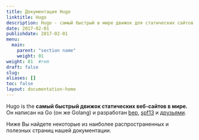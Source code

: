```yaml
---
title: Документация Hugo
linktitle: Hugo
description: Hugo - самый быстрый в мире движок для статических сайтов. Он написан на Go (он же Golang) и разработан bep, spf13 и друзьями.
date: 2017-02-01
publishdate: 2017-02-01
menu:
  main:
    parent: "section name"
    weight: 01
weight: 01	#rem
draft: false
slug:
aliases: []
toc: false
layout: documentation-home
---
```


Hugo is the **самый быстрый движок статических веб-сайтов в мире.** Он написан на Go (он же Golang) и разработан [bep](https://github.com/bep), [spf13](https://github.com/spf13) и [друзьями](https://github.com/gohugoio/hugo/graphs/contributors).

Ниже Вы найдете некоторые из наиболее распространенных и полезных страниц нашей документации.
